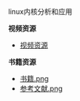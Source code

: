 linux内核分析和应用

**视频资源**

- [视频资源](https://next.xuetangx.com/learn/XIYOU08091001441/XIYOU08091001441/1075661/video/719713)



**书籍资源**

- [书籍.png](书籍.png)
- [参考文献.png](参考文献.png)


